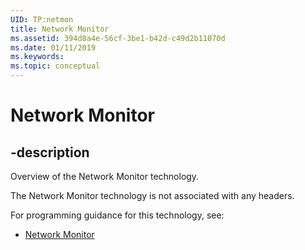 ```yaml
---
UID: TP:netmon
title: Network Monitor
ms.assetid: 394d8a4e-56cf-3be1-b42d-c49d2b11070d
ms.date: 01/11/2019
ms.keywords: 
ms.topic: conceptual
---
```


# Network Monitor

## -description

Overview of the Network Monitor technology.

The Network Monitor technology is not associated with any headers.

For programming guidance for this technology, see:
* [Network Monitor](/windows/desktop/netmon2)

